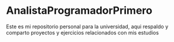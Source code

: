 # AnalistaProgramadorPrimero
Este es mi repositorio personal para la universidad, aqui respaldo y comparto proyectos y ejercicios relacionados con mis estudios
